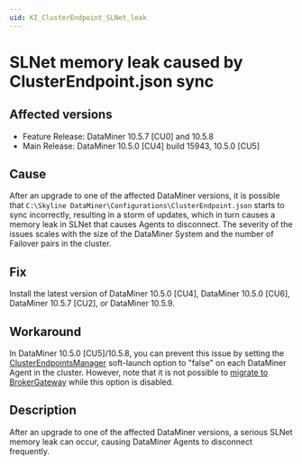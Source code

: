 ```yaml
---
uid: KI_ClusterEndpoint_SLNet_leak
---
```


# SLNet memory leak caused by ClusterEndpoint.json sync

## Affected versions

- Feature Release: DataMiner 10.5.7 [CU0] and 10.5.8
- Main Release: DataMiner 10.5.0 [CU4] build 15943, 10.5.0 [CU5]

## Cause

After an upgrade to one of the affected DataMiner versions, it is possible that `C:\Skyline DataMiner\Configurations\ClusterEndpoint.json` starts to sync incorrectly, resulting in a storm of updates, which in turn causes a memory leak in SLNet that causes Agents to disconnect. The severity of the issues scales with the size of the DataMiner System and the number of Failover pairs in the cluster.

## Fix

Install the latest version of DataMiner 10.5.0 [CU4], DataMiner 10.5.0 [CU6], DataMiner 10.5.7 [CU2], or DataMiner 10.5.9.<!-- RN 43407 -->

## Workaround

In DataMiner 10.5.0 [CU5]/10.5.8, you can prevent this issue by setting the [ClusterEndpointsManager](xref:Overview_of_Soft_Launch_Options#clusterendpointsmanager) soft-launch option to "false" on each DataMiner Agent in the cluster. However, note that it is not possible to [migrate to BrokerGateway](xref:BrokerGateway_Migration) while this option is disabled.

## Description

After an upgrade to one of the affected DataMiner versions, a serious SLNet memory leak can occur, causing DataMiner Agents to disconnect frequently.
